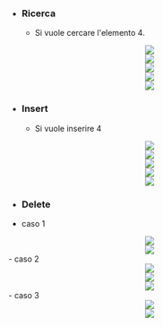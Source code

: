 - ### Ricerca
	- Si vuole cercare l'elemento $4$.

<center><img src="https://cdn.programiz.com/sites/tutorial2program/files/bst-search-1.png
"></center>
<center><img src="https://cdn.programiz.com/sites/tutorial2program/files/bst-search-2.png"></center>
<center><img src="https://cdn.programiz.com/sites/tutorial2program/files/bst-search-3.png"></center>
<center><img src="https://cdn.programiz.com/sites/tutorial2program/files/bst-insert-4.png
"></center>
<center><img src="https://cdn.programiz.com/sites/tutorial2program/files/bst-search-5.png"></center>

- ### Insert
	- Si vuole inserire $4$

<center><img src="https://cdn.programiz.com/sites/tutorial2program/files/bst-insert-1.png"></center>
<center><img src="https://cdn.programiz.com/sites/tutorial2program/files/bst-insert-2.png"></center>
<center><img src="https://cdn.programiz.com/sites/tutorial2program/files/bst-insert-3.png"></center>
<center><img src="https://cdn.programiz.com/sites/tutorial2program/files/bst-insert-4.png"></center>
<center><img src="https://cdn.programiz.com/sites/tutorial2program/files/bst-insert-5.png"></center>

- ### Delete
- caso 1
<center><img src="https://cdn.programiz.com/sites/tutorial2program/files/bst-delete-1.png"></center>
<center><img src="https://cdn.programiz.com/sites/tutorial2program/files/bst-delete-2.png"></center>
- caso 2
<center><img src="https://cdn.programiz.com/sites/tutorial2program/files/bst-delete-3.png"></center>
<center><img src="https://cdn.programiz.com/sites/tutorial2program/files/bst-delete-4.png"></center>
<center><img src="https://cdn.programiz.com/sites/tutorial2program/files/bst-delete-5.png"></center>
- caso 3
<center><img src="https://cdn.programiz.com/sites/tutorial2program/files/bst-delete-6.png"></center>
<center><img src="https://cdn.programiz.com/sites/tutorial2program/files/bst-delete-8.png"></center>
